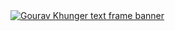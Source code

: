 <a href="https://gourav.sh" target="_blank">
  <img src="https://gourav.sh/assets/images/text-frame.webp" alt="Gourav Khunger text frame banner" />
</a>
